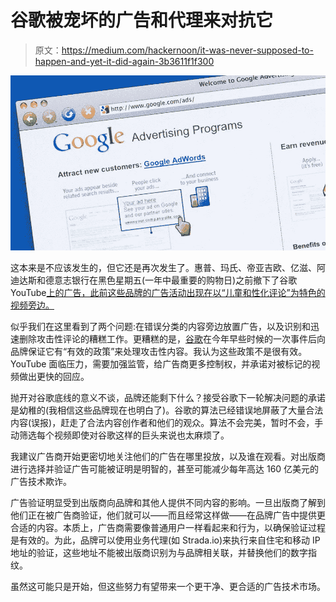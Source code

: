 # 谷歌被宠坏的广告和代理来对抗它

> 原文：<https://medium.com/hackernoon/it-was-never-supposed-to-happen-and-yet-it-did-again-3b3611f1f300>

![](img/c969bd96967ec9abdd8da628682250af.png)

这本来是不应该发生的，但它还是再次发生了。惠普、玛氏、帝亚吉欧、亿滋、阿迪达斯和德意志银行在黑色星期五(一年中最重要的购物日)之前撤下了谷歌 YouTube[上的广告，此前这些品牌的广告活动出现在以“儿童和性化评论”为特色的视频旁边。](https://hackernoon.com/tagged/youtube)

似乎我们在这里看到了两个问题:在错误分类的内容旁边放置广告，以及识别和迅速删除攻击性评论的糟糕工作。更糟糕的是，[谷歌](https://hackernoon.com/tagged/google)在今年早些时候的一次事件后向品牌保证它有“有效的政策”来处理攻击性内容。我认为这些政策不是很有效。YouTube 面临压力，需要加强监管，给广告商更多控制权，并承诺对被标记的视频做出更快的回应。

抛开对谷歌底线的意义不谈，品牌还能剩下什么？接受谷歌下一轮解决问题的承诺是幼稚的(我相信这些品牌现在也明白了)。谷歌的算法已经错误地屏蔽了大量合法内容(误报)，赶走了合法内容创作者和他们的观众。算法不会完美，暂时不会，手动筛选每个视频即使对谷歌这样的巨头来说也太麻烦了。

我建议广告商开始更密切地关注他们的广告在哪里投放，以及谁在观看。对出版商进行选择并验证广告可能被证明是明智的，甚至可能减少每年高达 160 亿美元的广告技术欺诈。

广告验证明显受到出版商向品牌和其他人提供不同内容的影响。一旦出版商了解到他们正在被广告商验证，他们就可以——而且经常这样做——在品牌广告中提供更合适的内容。本质上，广告商需要像普通用户一样看起来和行为，以确保验证过程是有效的。为此，品牌可以使用业务代理(如 Strada.io)来执行来自住宅和移动 IP 地址的验证，这些地址不能被出版商识别为与品牌相关联，并替换他们的数字指纹。

虽然这可能只是开始，但这些努力有望带来一个更干净、更合适的广告技术市场。